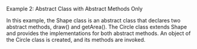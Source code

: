 Example 2: Abstract Class with Abstract Methods Only


In this example, the Shape class is an abstract class that declares two abstract methods, 
draw() and getArea(). 
The Circle class extends Shape and provides the implementations for both abstract methods. 
An object of the Circle class is created, and its methods are invoked.



